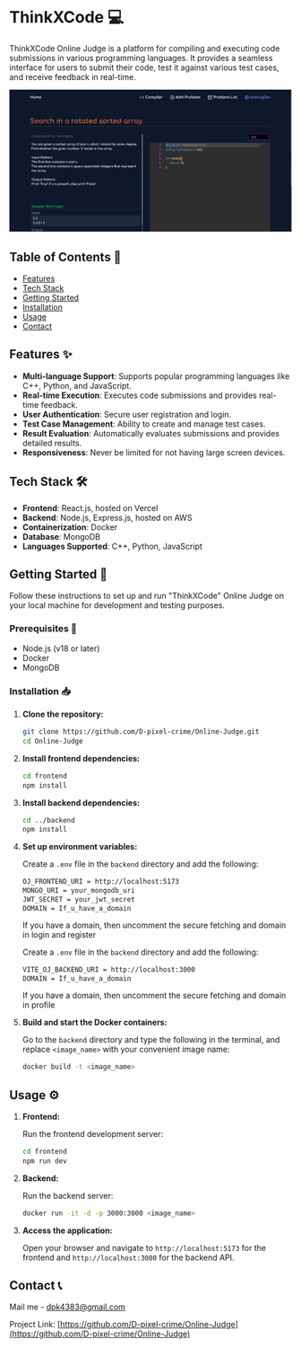 # ThinkXCode 💻

ThinkXCode Online Judge is a platform for compiling and executing code submissions in various programming languages. It provides a seamless interface for users to submit their code, test it against various test cases, and receive feedback in real-time.

!["ThinkXCode" Online Judge Screenshot](Frontend-OJ/src/assets/thinkxcode.png)

## Table of Contents 📑

- [Features](#features)
- [Tech Stack](#tech-stack)
- [Getting Started](#getting-started)
- [Installation](#installation)
- [Usage](#usage)
- [Contact](#Contact)

## Features ✨

- **Multi-language Support**: Supports popular programming languages like C++, Python, and JavaScript.
- **Real-time Execution**: Executes code submissions and provides real-time feedback.
- **User Authentication**: Secure user registration and login.
- **Test Case Management**: Ability to create and manage test cases.
- **Result Evaluation**: Automatically evaluates submissions and provides detailed results.
- **Responsiveness**: Never be limited for not having large screen devices.

## Tech Stack 🛠️

- **Frontend**: React.js, hosted on Vercel
- **Backend**: Node.js, Express.js, hosted on AWS
- **Containerization**: Docker
- **Database**: MongoDB
- **Languages Supported**: C++, Python, JavaScript

## Getting Started 🚀

Follow these instructions to set up and run "ThinkXCode" Online Judge on your local machine for development and testing purposes.

### Prerequisites 🔧

- Node.js (v18 or later)
- Docker
- MongoDB

### Installation 📥

1. **Clone the repository:**

   ```sh
   git clone https://github.com/D-pixel-crime/Online-Judge.git
   cd Online-Judge
   ```

2. **Install frontend dependencies:**

   ```sh
   cd frontend
   npm install
   ```

3. **Install backend dependencies:**

   ```sh
   cd ../backend
   npm install
   ```

4. **Set up environment variables:**

   Create a `.env` file in the `backend` directory and add the following:

   ```plaintext
   OJ_FRONTEND_URI = http://localhost:5173
   MONGO_URI = your_mongodb_uri
   JWT_SECRET = your_jwt_secret
   DOMAIN = If_u_have_a_domain
   ```

   If you have a domain, then uncomment the secure fetching and domain in login and register

   Create a `.env` file in the `backend` directory and add the following:

   ```plaintext
   VITE_OJ_BACKEND_URI = http://localhost:3000
   DOMAIN = If_u_have_a_domain
   ```

   If you have a domain, then uncomment the secure fetching and domain in profile

5. **Build and start the Docker containers:**

   Go to the `backend` directory and type the following in the terminal, and replace `<image_name>` with your convenient image name:

   ```sh
   docker build -t <image_name>
   ```

## Usage ⚙️

1. **Frontend:**

   Run the frontend development server:

   ```sh
   cd frontend
   npm run dev
   ```

2. **Backend:**

   Run the backend server:

   ```sh
   docker run -it -d -p 3000:3000 <image_name>
   ```

3. **Access the application:**

   Open your browser and navigate to `http://localhost:5173` for the frontend and `http://localhost:3000` for the backend API.

## Contact 📞

Mail me - [dpk4383@gmail.com](mailto:dpk4383@gmail.com)

Project Link: [https://github.com/D-pixel-crime/Online-Judge](https://github.com/D-pixel-crime/Online-Judge)
